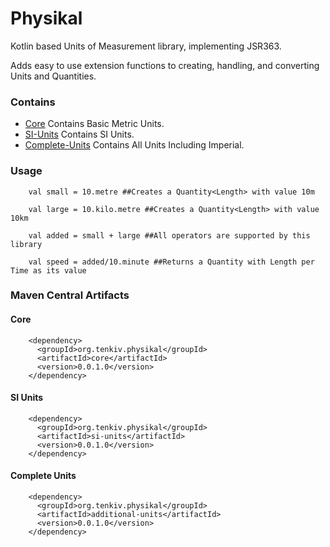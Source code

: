 # Physikal

Kotlin based Units of Measurement library, implementing JSR363.

Adds easy to use extension functions to creating, handling, and converting Units and Quantities.

### Contains
- [Core](core) Contains Basic Metric Units. 
- [SI-Units](si-units) Contains SI Units.
- [Complete-Units](additional-units) Contains All Units Including Imperial.

### Usage
        val small = 10.metre ##Creates a Quantity<Length> with value 10m
        
        val large = 10.kilo.metre ##Creates a Quantity<Length> with value 10km
        
        val added = small + large ##All operators are supported by this library
        
        val speed = added/10.minute ##Returns a Quantity with Length per Time as its value

### Maven Central Artifacts
#### Core

        <dependency>
          <groupId>org.tenkiv.physikal</groupId>
          <artifactId>core</artifactId>
          <version>0.0.1.0</version>
        </dependency>
#### SI Units

        <dependency>
          <groupId>org.tenkiv.physikal</groupId>
          <artifactId>si-units</artifactId>
          <version>0.0.1.0</version>
        </dependency>
#### Complete Units

        <dependency>
          <groupId>org.tenkiv.physikal</groupId>
          <artifactId>additional-units</artifactId>
          <version>0.0.1.0</version>
        </dependency>

